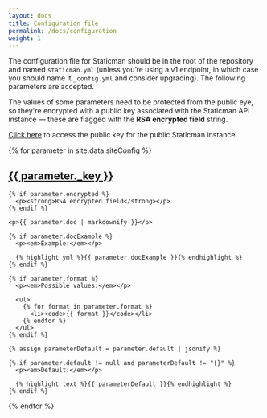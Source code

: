 ```yaml
---
layout: docs
title: Configuration file
permalink: /docs/configuration
weight: 1
---
```

The configuration file for Staticman should be in the root of the repository and named `staticman.yml` (unless you’re using a v1 endpoint, in which case you should name it `_config.yml` and consider upgrading). The following parameters are accepted.

The values of some parameters need to be protected from the public eye, so they're encrypted with a public key associated with the Staticman API instance — these are flagged with the **RSA encrypted field** string.

[Click here](https://github.com/eduardoboucas/staticman/blob/master/staticman_key.pub) to access the public key for the public Staticman instance.

{% for parameter in site.data.siteConfig %}
  <article class="card">
    <a href="#{{ parameter._key }}">
      <h2 id="{{ parameter._key }}">{{ parameter._key }}</h2>
    </a>

    {% if parameter.encrypted %}
      <p><strong>RSA encrypted field</strong></p>
    {% endif %}

    <p>{{ parameter.doc | markdownify }}</p>

    {% if parameter.docExample %}
      <p><em>Example:</em></p>

      {% highlight yml %}{{ parameter.docExample }}{% endhighlight %}
    {% endif %}

    {% if parameter.format %}
      <p><em>Possible values:</em></p>

      <ul>
        {% for format in parameter.format %}
          <li><code>{{ format }}</code></li>
        {% endfor %}
      </ul>
    {% endif %}

    {% assign parameterDefault = parameter.default | jsonify %}

    {% if parameter.default != null and parameterDefault != "{}" %}
      <p><em>Default:</em></p>

      {% highlight text %}{{ parameterDefault }}{% endhighlight %}
    {% endif %}
  </article>
{% endfor %}